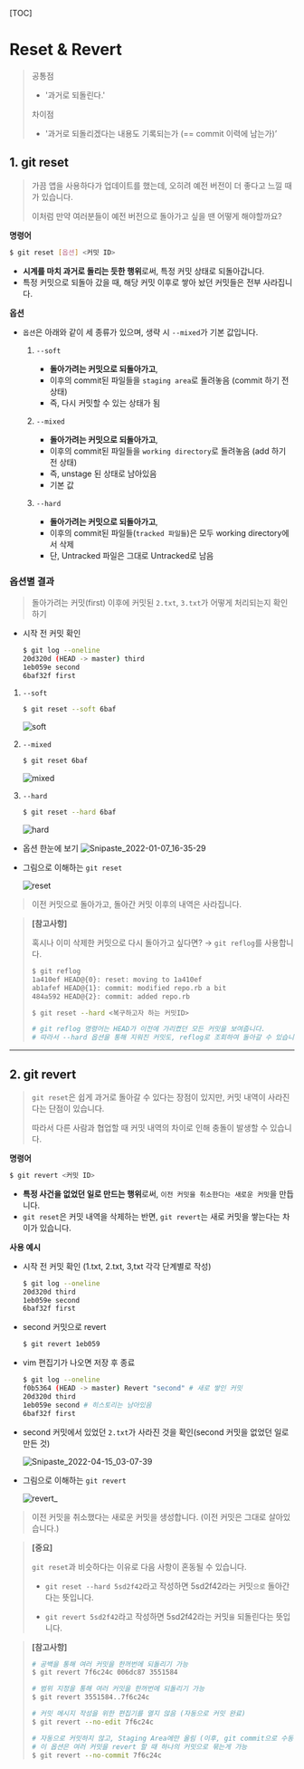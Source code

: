 [TOC]

# Reset & Revert

> 공통점
> 
> - '과거로 되돌린다.'  
> 
> 차이점
> 
> - '과거로 되돌리겠다는 내용도 기록되는가 (== commit 이력에 남는가)’

## 1. git reset

> 가끔 앱을 사용하다가 업데이트를 했는데, 오히려 예전 버전이 더 좋다고 느낄 때가 있습니다. 
> 
> 이처럼 만약 여러분들이 예전 버전으로 돌아가고 싶을 땐 어떻게 해야할까요?

**명령어**

```bash
$ git reset [옵션] <커밋 ID>
```

- **시계를 마치 과거로 돌리는 듯한 행위**로써, 특정 커밋 상태로 되돌아갑니다.
- 특정 커밋으로 되돌아 갔을 때, 해당 커밋 이후로 쌓아 놨던 커밋들은 전부 사라집니다.

**옵션**

- `옵션`은 아래와 같이 세 종류가 있으며, 생략 시 `--mixed`가 기본 값입니다.
  
  1. `--soft`
     
     - **돌아가려는 커밋으로 되돌아가고**,
     - 이후의 commit된 파일들을 `staging area`로 돌려놓음 (commit 하기 전 상태)
     - 즉, 다시 커밋할 수 있는 상태가 됨
  
  2. `--mixed`
     
     - **돌아가려는 커밋으로 되돌아가고**,
     - 이후의 commit된 파일들을 `working directory`로 돌려놓음 (add 하기 전 상태)
     - 즉, unstage 된 상태로 남아있음
     - 기본 값
  
  3. `--hard`
     
     - **돌아가려는 커밋으로 되돌아가고**,
     - 이후의 commit된 파일들(`tracked 파일들`)은 모두 working directory에서 삭제
     - 단, Untracked 파일은 그대로 Untracked로 남음

### 옵션별 결과

> 돌아가려는 커밋(first) 이후에 커밋된 `2.txt`, `3.txt`가 어떻게 처리되는지 확인하기

- 시작 전 커밋 확인
  
  ```bash
  $ git log --oneline
  20d320d (HEAD -> master) third
  1eb059e second
  6baf32f first
  ```
1. `--soft`
   
   ```bash
   $ git reset --soft 6baf
   ```
   
   ![soft](04_reset_revert.assets/soft.png)

2. `--mixed`
   
   ```bash
   $ git reset 6baf
   ```
   
   ![mixed](04_reset_revert.assets/mixed.png)

3. `--hard`
   
   ```bash
   $ git reset --hard 6baf
   ```
   
   ![hard](04_reset_revert.assets/hard.png)
- 옵션 한눈에 보기
  ![Snipaste_2022-01-07_16-35-29](04_reset_revert.assets/Snipaste_2022-01-07_16-35-29.png)

- 그림으로 이해하는 `git reset`
  
  ![reset](04_reset_revert.assets/reset.png)

> 이전 커밋으로 돌아가고, 돌아간 커밋 이후의 내역은 사라집니다.

> **[참고사항]**
> 
> 혹시나 이미 삭제한 커밋으로 다시 돌아가고 싶다면? → `git reflog`를 사용합니다.
> 
> ```bash
> $ git reflog
> 1a410ef HEAD@{0}: reset: moving to 1a410ef
> ab1afef HEAD@{1}: commit: modified repo.rb a bit
> 484a592 HEAD@{2}: commit: added repo.rb
> 
> $ git reset --hard <복구하고자 하는 커밋ID>
> 
> # git reflog 명령어는 HEAD가 이전에 가리켰던 모든 커밋을 보여줍니다.
> # 따라서 --hard 옵션을 통해 지워진 커밋도, reflog로 조회하여 돌아갈 수 있습니다.
> ```

---

## 2. git revert

> `git reset`은 쉽게 과거로 돌아갈 수 있다는 장점이 있지만, 커밋 내역이 사라진다는 단점이 있습니다. 
> 
> 따라서 다른 사람과 협업할 때 커밋 내역의 차이로 인해 충돌이 발생할 수 있습니다.

**명령어**

```bash
$ git revert <커밋 ID>
```

- **특정 사건을 없었던 일로 만드는 행위**로써, `이전 커밋을 취소한다는 새로운 커밋`을 만듭니다.
- `git reset`은 커밋 내역을 삭제하는 반면, `git revert`는 새로 커밋을 쌓는다는 차이가 있습니다.

**사용 예시**

- 시작 전 커밋 확인 (1.txt, 2.txt, 3,txt 각각 단계별로 작성)
  
  ```bash
  $ git log --oneline
  20d320d third
  1eb059e second
  6baf32f first
  ```

- second 커밋으로 revert
  
  ```bash
  $ git revert 1eb059
  ```

- vim 편집기가 나오면 저장 후 종료
  
  ```bash
  $ git log --oneline
  f0b5364 (HEAD -> master) Revert "second" # 새로 쌓인 커밋
  20d320d third
  1eb059e second # 히스토리는 남아있음
  6baf32f first
  ```

- second 커밋에서 있었던 `2.txt`가 사라진 것을 확인(second 커밋을 없었던 일로 만든 것)
  
  ![Snipaste_2022-04-15_03-07-39](04_reset_revert.assets/Snipaste_2022-04-15_03-07-39.png)

- 그림으로 이해하는 `git revert`
  
  ![revert_](04_reset_revert.assets/revert_.png)

> 이전 커밋을 취소했다는 새로운 커밋을 생성합니다. (이전 커밋은 그대로 살아있습니다.)

> **[중요]**
> 
> `git reset`과 비슷하다는 이유로 다음 사항이 혼동될 수 있습니다. 
> 
> - `git reset --hard 5sd2f42`라고 작성하면 5sd2f42라는 커밋`으로` 돌아간다는 뜻입니다.
> 
> - `git revert 5sd2f42`라고 작성하면 5sd2f42라는 커밋`을` 되돌린다는 뜻입니다.

> **[참고사항]**
> 
> ```bash
> # 공백을 통해 여러 커밋을 한꺼번에 되돌리기 가능
> $ git revert 7f6c24c 006dc87 3551584
> 
> # 범위 지정을 통해 여러 커밋을 한꺼번에 되돌리기 가능
> $ git revert 3551584..7f6c24c
> 
> # 커밋 메시지 작성을 위한 편집기를 열지 않음 (자동으로 커밋 완료)
> $ git revert --no-edit 7f6c24c
> 
> # 자동으로 커밋하지 않고, Staging Area에만 올림 (이후, git commit으로 수동 커밋)
> # 이 옵션은 여러 커밋을 revert 할 때 하나의 커밋으로 묶는게 가능
> $ git revert --no-commit 7f6c24c
> ```